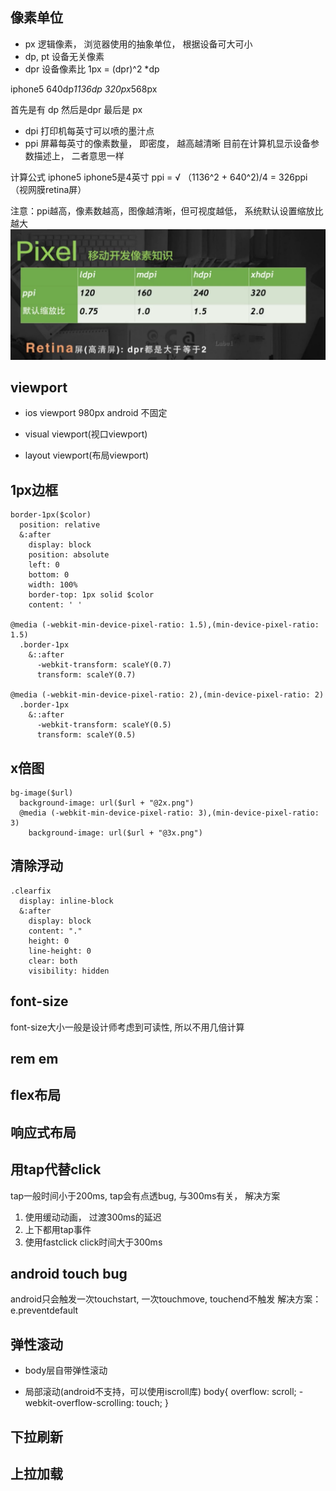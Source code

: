 ## 像素单位

- px 逻辑像素， 浏览器使用的抽象单位， 根据设备可大可小
- dp, pt 设备无关像素
- dpr 设备像素比
 1px = (dpr)^2 *dp
 
 iphone5 640dp*1136dp 320px*568px
 
 首先是有 dp 然后是dpr 最后是 px
 
- dpi 打印机每英寸可以喷的墨汁点
- ppi 屏幕每英寸的像素数量， 即密度， 越高越清晰
目前在计算机显示设备参数描述上， 二者意思一样

 计算公式 iphone5 iphone5是4英寸
 ppi = √ （1136^2 + 640^2)/4 = 326ppi （视网膜retina屏）
 
注意：ppi越高，像素数越高，图像越清晰，但可视度越低， 系统默认设置缩放比越大
![](/assets/TIM截图20170730155045.png)


## viewport
- ios viewport 980px   android 不固定
- visual viewport(视口viewport)

- layout viewport(布局viewport) 

## 1px边框
```
border-1px($color)
  position: relative
  &:after
    display: block
    position: absolute
    left: 0
    bottom: 0
    width: 100%
    border-top: 1px solid $color
    content: ' '

@media (-webkit-min-device-pixel-ratio: 1.5),(min-device-pixel-ratio: 1.5)
  .border-1px
    &::after
      -webkit-transform: scaleY(0.7)
      transform: scaleY(0.7)

@media (-webkit-min-device-pixel-ratio: 2),(min-device-pixel-ratio: 2)
  .border-1px
    &::after
      -webkit-transform: scaleY(0.5)
      transform: scaleY(0.5)

```

## x倍图
```
bg-image($url)
  background-image: url($url + "@2x.png")
  @media (-webkit-min-device-pixel-ratio: 3),(min-device-pixel-ratio: 3)
    background-image: url($url + "@3x.png")
```

## 清除浮动
```
.clearfix
  display: inline-block
  &:after
    display: block
    content: "."
    height: 0
    line-height: 0
    clear: both
    visibility: hidden
```


## font-size
font-size大小一般是设计师考虑到可读性, 所以不用几倍计算
## rem em

## flex布局

 
## 响应式布局


## 用tap代替click
tap一般时间小于200ms, tap会有点透bug, 与300ms有关， 解决方案
1. 使用缓动动画， 过渡300ms的延迟
2. 上下都用tap事件
3. 使用fastclick
click时间大于300ms

## android touch bug
android只会触发一次touchstart, 一次touchmove, touchend不触发
解决方案： e.preventdefault

## 弹性滚动
- body层自带弹性滚动

 
- 局部滚动(android不支持，可以使用iscroll库)
body{
overflow: scroll;
-webkit-overflow-scrolling: touch;
}

## 下拉刷新
 
## 上拉加载
 
 
 
 
 
 
 